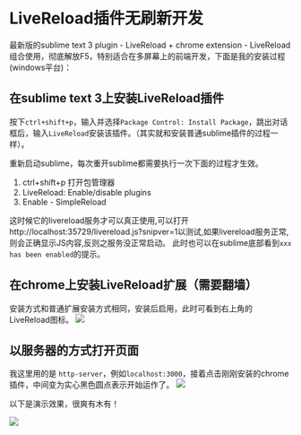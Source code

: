 # LiveReload插件无刷新开发 #

最新版的sublime text 3 plugin - LiveReload + chrome extension - LiveReload组合使用，彻底解放F5，特别适合在多屏幕上的前端开发，下面是我的安装过程(windows平台)：

## 在sublime text 3上安装LiveReload插件

按下`ctrl+shift+p`，输入并选择`Package Control: Install Package`，跳出对话框后，输入`LiveReload`安装该插件。（其实就和安装普通sublime插件的过程一样）。

重新启动sublime，每次重开sublime都需要执行一次下面的过程才生效。

1. ctrl+shift+p 打开包管理器
2. LiveReload: Enable/disable plugins
3. Enable - SimpleReload

这时候它的livereload服务才可以真正使用,可以打开http://localhost:35729/livereload.js?snipver=1以测试,如果livereload服务正常,则会正确显示JS内容,反则之服务没正常启动。
此时也可以在sublime底部看到`xxx has been enabled`的提示。

## 在chrome上安装LiveReload扩展（需要翻墙）

安装方式和普通扩展安装方式相同，安装后启用，此时可看到右上角的LiveReload图标。
![](http://7xksst.com1.z0.glb.clouddn.com/QQ%E5%9B%BE%E7%89%8720160423235554.png)

## 以服务器的方式打开页面

我这里用的是 `http-server`，例如`localhost:3000`，接着点击刚刚安装的chrome插件，中间变为实心黑色圆点表示开始运作了。
![](http://7xksst.com1.z0.glb.clouddn.com/GIF817218271.gif)


以下是演示效果，很爽有木有！

![](http://7xksst.com1.z0.glb.clouddn.com/GIF21212998912.gif)